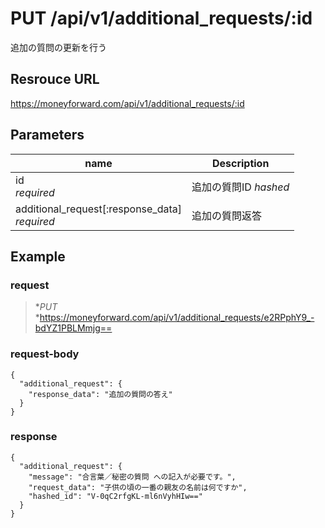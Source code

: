 # PUT /api/v1/additional_requests/:id
追加の質問の更新を行う

## Resrouce URL
https://moneyforward.com/api/v1/additional_requests/:id

## Parameters
name | Description 
-----------|------------------------
id <br> *required* | 追加の質問ID *hashed*
additional_request[:response_data] <br> *required* | 追加の質問返答

## Example

### request

> **PUT* *https://moneyforward.com/api/v1/additional_requests/e2RPphY9_-bdYZ1PBLMmjg==

### request-body

    {
      "additional_request": {
        "response_data": "追加の質問の答え"
      }
    }

### response

    {
      "additional_request": {
        "message": "合言葉／秘密の質問 への記入が必要です。",
        "request_data": "子供の頃の一番の親友の名前は何ですか",
        "hashed_id": "V-0qC2rfgKL-ml6nVyhHIw=="
      }
    }
